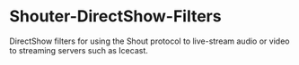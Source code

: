 # Shouter-DirectShow-Filters
DirectShow filters for using the Shout protocol to live-stream audio or video to streaming servers such as Icecast.
